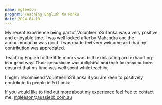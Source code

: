 ```yaml
---
name: mgleeson
program: Teaching English to Monks
date: 2024-04-10
---
```


My recent experience being part of VolunteerinSriLanka was a very positive and enjoyable time. I was well looked after by Mahendra and the accommodation was good. I was made feel very welcome and that my contribution was appreciated.

Teaching English to the little monks was both exhilarating and exhausting- in a good way! Their enthusiasm was delightful and their keeness to learn ensured that my time was well spent while teaching.

I highly recommend VolunteerinSriLanka if you are keen to positively contribute to people in Sri Lanka.

If you would like to find out more about my experience feel free to contact me: mgleeson@aussiebb.com.au
